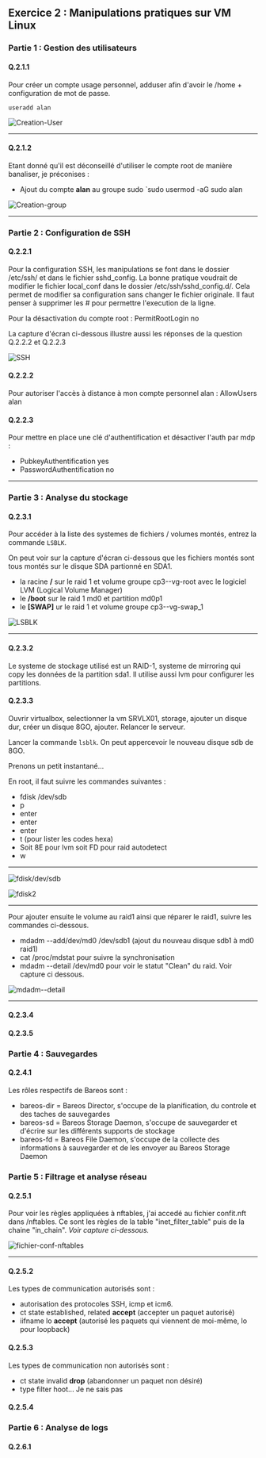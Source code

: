 ## Exercice 2 : Manipulations pratiques sur VM Linux  

### Partie 1 : Gestion des utilisateurs  

#### Q.2.1.1  

Pour créer un compte usage personnel, adduser afin d'avoir le /home + configuration de mot de passe.

`useradd alan`

![Creation-User](/Ressources/Exercice2/Q.2.1.1-1-Création-user.png)  

---

#### Q.2.1.2  

Etant donné qu'il est déconseillé d'utiliser le compte root de manière banaliser, je préconises :
- Ajout du compte **alan** au groupe sudo `sudo usermod -aG sudo alan

![Creation-group](/Ressources/Exercice2/Q.2.1.2-2-ajout-group.png)  

---

### Partie 2 : Configuration de SSH  
#### Q.2.2.1  

Pour la configuration SSH, les manipulations se font dans le dossier /etc/ssh/ et dans le fichier sshd_config.
La bonne pratique voudrait de modifier le fichier local_conf dans le dossier /etc/ssh/sshd_config.d/. Cela permet de modifier sa configuration sans changer le fichier originale.
Il faut penser à supprimer les # pour permettre l'execution de la ligne.

Pour la désactivation du compte root : PermitRootLogin no

La capture d'écran ci-dessous illustre aussi les réponses de la question Q.2.2.2 et Q.2.2.3

![SSH](/Ressources/Exercice2/Q.2.2.1-1-cancelroot-pubkey-nopasswd.png)  

#### Q.2.2.2  

Pour autoriser l'accès à distance à mon compte personnel alan : AllowUsers alan

#### Q.2.2.3  

Pour mettre en place une clé d'authentification et désactiver l'auth par mdp : 
- PubkeyAuthentification yes
- PasswordAuthentification no

---

### Partie 3 : Analyse du stockage  

#### Q.2.3.1  

Pour accéder à la liste des systemes de fichiers / volumes montés, entrez la commande `LSBLK`.

On peut voir sur la capture d'écran ci-dessous que les fichiers montés sont tous montés sur le disque SDA partionné en SDA1.
- la racine **/** sur le raid 1 et volume groupe cp3--vg-root avec le logiciel LVM (Logical Volume Manager)
- le **/boot** sur le raid 1 md0 et partition md0p1
- le **[SWAP]** ur le raid 1 et volume groupe cp3--vg-swap_1

![LSBLK](/Ressources/Exercice2/Q.2.3.1-1-LSBLK.png)  

---

#### Q.2.3.2  

Le systeme de stockage utilisé est un RAID-1, systeme de mirroring qui copy les données de la partition sda1.
Il utilise aussi lvm pour configurer les partitions.

#### Q.2.3.3  

Ouvrir virtualbox, selectionner la vm SRVLX01, storage, ajouter un disque dur, créer un disque 8GO, ajouter.
Relancer le serveur.

Lancer la commande `lsblk`. On peut appercevoir le nouveau disque sdb de 8GO.

Prenons un petit instantané...

En root, il faut suivre les commandes suivantes :
- fdisk /dev/sdb
- p
- enter
- enter
- enter
- t (pour lister les codes hexa)
- Soit 8E pour lvm soit FD pour raid autodetect
- w

---

![fdisk/dev/sdb](/Ressources/Exercice2/Q.2.3.1-1-LSBLK.png)  

![fdisk2](/Ressources/Exercice2/Q.2.3.3-2-lsblknewvolume.png)  

---

Pour ajouter ensuite le volume au raid1 ainsi que réparer le raid1, suivre les commandes ci-dessous.  

- mdadm --add/dev/md0 /dev/sdb1 (ajout du nouveau disque sdb1 à md0 raid1)  
- cat /proc/mdstat pour suivre la synchronisation  
- mdadm --detail /dev/md0 pour voir le statut "Clean" du raid. Voir capture ci dessous.  

![mdadm--detail](/Ressources/Exercice2/Q.2.3.3-3-lsblknewvolume.png)  

---

#### Q.2.3.4  

#### Q.2.3.5  

### Partie 4 : Sauvegardes  

#### Q.2.4.1  

Les rôles respectifs de Bareos sont :
- bareos-dir = Bareos Director, s'occupe de la planification, du controle et des taches de sauvegardes
- bareos-sd = Bareos Storage Daemon, s'occupe de sauvegarder et d'écrire sur les différents supports de stockage
- bareos-fd = Bareos File Daemon, s'occupe de la collecte des informations à sauvegarder et de les envoyer au Bareos Storage Daemon


### Partie 5 : Filtrage et analyse réseau  

#### Q.2.5.1  

Pour voir les règles appliquées à nftables, j'ai accedé au fichier confit.nft dans /nftables. Ce sont les règles de la table "inet_filter_table" puis de la chaine "in_chain".
_Voir capture ci-dessous._

![fichier-conf-nftables](/Ressources/Exercice2/Q.2.5.1-1-fichier-conf-nftables.png)  

--- 

#### Q.2.5.2  

Les types de communication autorisés sont :
- autorisation des protocoles SSH, icmp et icm6.
- ct state established, related **accept** (accepter un paquet autorisé)
- iifname lo **accept** (autorisé les paquets qui viennent de moi-même, lo pour loopback)

#### Q.2.5.3  

Les types de communication non autorisés sont :
- ct state invalid **drop** (abandonner un paquet non désiré)
- type filter hoot... Je ne sais pas

#### Q.2.5.4  

### Partie 6 : Analyse de logs  

#### Q.2.6.1  



